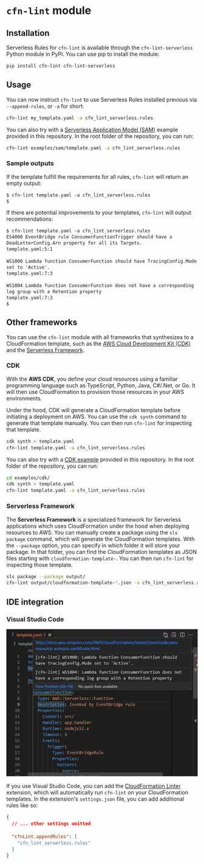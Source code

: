 `cfn-lint` module
=================

## Installation

Serverless Rules for `cfn-lint` is available through the `cfn-lint-serverless` Python module in PyPi. You can use pip to install the module:

```bash
pip install cfn-lint cfn-lint-serverless
```

## Usage

You can now instruct `cfn-lint` to use Serverless Rules installed previous via `--append-rules`, or `-a` for short:

```bash
cfn-lint my_template.yaml -a cfn_lint_serverless.rules
```

You can also try with a [Serverless Application Model (SAM)](https://github.com/awslabs/serverless-rules/tree/main/examples/sam) example provided in this repository. In the root folder of the repository, you can run:

```bash
cfn-lint examples/sam/template.yaml -a cfn_lint_serverless.rules
```

### Sample outputs

If the template fulfill the requirements for all rules, `cfn-lint` will return an empty output:

```
$ cfn-lint template.yaml -a cfn_lint_serverless.rules
$
```

If there are potential improvements to your templates, `cfn-lint` will output recommendations:

```
$ cfn-lint template.yaml -a cfn_lint_serverless.rules
ES4000 EventBridge rule ConsumerFunctionTrigger should have a DeadLetterConfig.Arn property for all its Targets.
template.yaml:5:1

WS1000 Lambda function ConsumerFunction should have TracingConfig.Mode set to 'Active'.
template.yaml:7:3

WS1004 Lambda function ConsumerFunction does not have a corresponding log group with a Retention property
template.yaml:7:3
$
```

## Other frameworks

You can use the `cfn-lint` module with all frameworks that synthesizes to a CloudFormation template, such as the [AWS Cloud Development Kit (CDK)](https://docs.aws.amazon.com/cdk/latest/guide/home.html) and the [Serverless Framework](https://www.serverless.com/).

### CDK

With the __AWS CDK__, you define your cloud resources using a familiar programming language such as TypeScript, Python, Java, C#/.Net, or Go. It will then use CloudFormation to provision those resources in your AWS environments.

Under the hood, CDK will generate a CloudFormation template before initiating a deployment on AWS. You can use the `cdk synth` command to generate that template manually. You can then run `cfn-lint` for inspecting that template.

```bash
cdk synth > template.yaml
cfn-lint template.yaml -a cfn_lint_serverless.rules
```

You can also try with a [CDK example](https://github.com/awslabs/serverless-rules/tree/main/examples/cdk) provided in this repository. In the root folder of the repository, you can run:

```bash
cd examples/cdk/
cdk synth > template.yaml
cfn-lint template.yaml -a cfn_lint_serverless.rules
```

### Serverless Framework

The __Serverless Framework__ is a specialized framework for Serverless applications which uses CloudFormation under the hood when deploying resources to AWS. You can manually create a package using the `sls package` command, which will generate the CloudFormation templates. With the `--package` option, you can specify in which folder it will store your package. In that folder, you can find the CloudFormation templates as JSON files starting with `cloudformation-template-`. You can then run `cfn-lint` for inspecting those template.

```bash
sls package --package output/
cfn-lint output/cloudformation-template-*.json -a cfn_lint_serverless.rules
```

## IDE integration

### Visual Studio Code

![Screenshot of VS Code using CloudFormation Linter and Serverless Rules](images/cfn_lint_vscode.png)

If you use Visual Studio Code, you can add the [CloudFormation Linter](https://marketplace.visualstudio.com/items?itemName=kddejong.vscode-cfn-lint) extension, which will automatically run `cfn-lint` on your CloudFormation templates. In the extension's `settings.json` file, you can add additional rules like so:

```json
{
  // ... other settings omitted

  "cfnLint.appendRules": [
    "cfn_lint_serverless.rules"
  ]
}
```